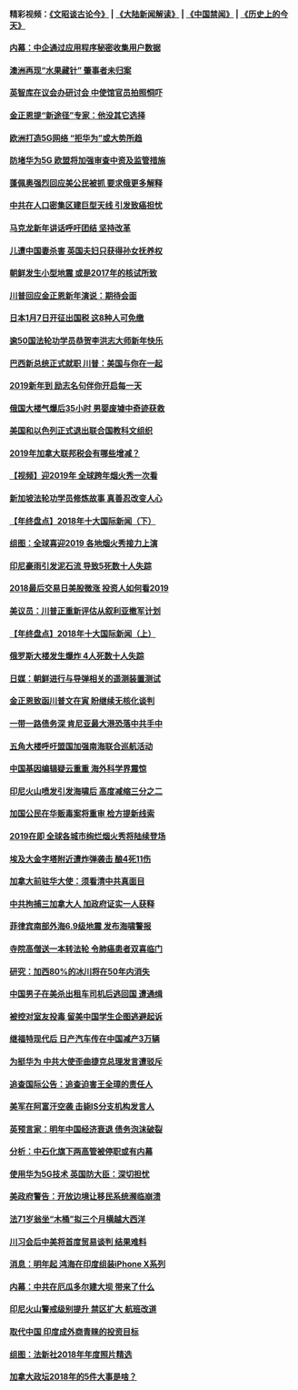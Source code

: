 #### 精彩视频：[《文昭谈古论今》](https://github.com/gfw-breaker/wenzhao/blob/master/README.md?t=01030331) | [《大陆新闻解读》](https://github.com/gfw-breaker/ntdtv-comedy/blob/master/README.md?t=01030331) | [《中国禁闻》](https://github.com/gfw-breaker/ntdtv-news/blob/master/README.md?t=01030331) | [《历史上的今天》](https://github.com/gfw-breaker/today-in-history/blob/master/README.md?t=01030331) 

#### [内幕：中企通过应用程序秘密收集用户数据](../pages/nsc418/n10949869.md?t=01030331) 

#### [澳洲再现“水果藏针” 肇事者未归案](../pages/nsc418/n10949734.md?t=01030331) 

#### [英智库在议会办研讨会 中使馆官员拍照恫吓](../pages/nsc418/n10949621.md?t=01030331) 

#### [金正恩提“新途径”专家：他没其它选择](../pages/nsc418/n10949644.md?t=01030331) 

#### [欧洲打造5G网络 “拒华为”或大势所趋](../pages/nsc418/n10944741.md?t=01030331) 

#### [防堵华为5G 欧盟将加强审查中资及监管措施](../pages/nsc418/n10949397.md?t=01030331) 

#### [蓬佩奥强烈回应美公民被抓 要求俄更多解释](../pages/nsc418/n10949408.md?t=01030331) 

#### [中共在人口密集区建巨型天线 引发致癌担忧](../pages/nsc418/n10949221.md?t=01030331) 

#### [马克龙新年讲话呼吁团结 坚持改革](../pages/nsc418/n10947012.md?t=01030331) 

#### [儿遭中国妻杀害 英国夫妇只获得孙女抚养权](../pages/nsc418/n10947962.md?t=01030331) 

#### [朝鲜发生小型地震 或是2017年的核试所致](../pages/nsc418/n10948016.md?t=01030331) 

#### [川普回应金正恩新年演说：期待会面](../pages/nsc418/n10947826.md?t=01030331) 

#### [日本1月7日开征出国税 这8种人可免缴](../pages/nsc418/n10947821.md?t=01030331) 

#### [逾50国法轮功学员恭贺李洪志大师新年快乐](../pages/nsc418/n10922625.md?t=01030331) 

#### [巴西新总统正式就职 川普：美国与你在一起](../pages/nsc418/n10947092.md?t=01030331) 

#### [2019新年到 励志名句伴你开启每一天](../pages/nsc418/n10946988.md?t=01030331) 

#### [俄国大楼气爆后35小时 男婴废墟中奇迹获救](../pages/nsc418/n10946967.md?t=01030331) 

#### [美国和以色列正式退出联合国教科文组织](../pages/nsc418/n10946960.md?t=01030331) 

#### [2019年加拿大联邦税会有哪些增减？](../pages/nsc418/n10946693.md?t=01030331) 

#### [【视频】迎2019年 全球跨年烟火秀一次看](../pages/nsc418/n10946627.md?t=01030331) 

#### [新加坡法轮功学员修炼故事 真善忍改变人心](../pages/nsc418/n10946163.md?t=01030331) 

#### [【年终盘点】2018年十大国际新闻（下）](../pages/nsc418/n10925458.md?t=01030331) 

#### [组图：全球喜迎2019 各地烟火秀接力上演](../pages/nsc418/n10945584.md?t=01030331) 

#### [印尼豪雨引发泥石流 导致5死数十人失踪](../pages/nsc418/n10945409.md?t=01030331) 

#### [2018最后交易日美股微涨 投资人如何看2019](../pages/nsc418/n10944797.md?t=01030331) 

#### [美议员：川普正重新评估从叙利亚撤军计划](../pages/nsc418/n10944364.md?t=01030331) 

#### [【年终盘点】2018年十大国际新闻（上）](../pages/nsc418/n10924773.md?t=01030331) 

#### [俄罗斯大楼发生爆炸 4人死数十人失踪](../pages/nsc418/n10943682.md?t=01030331) 

#### [日媒：朝鲜进行与导弹相关的遥测装置测试](../pages/nsc418/n10943525.md?t=01030331) 

#### [金正恩致函川普文在寅 盼继续无核化谈判](../pages/nsc418/n10943074.md?t=01030331) 

#### [一带一路债务深 肯尼亚最大港恐落中共手中](../pages/nsc418/n10942794.md?t=01030331) 

#### [五角大楼呼吁盟国加强南海联合巡航活动](../pages/nsc418/n10942310.md?t=01030331) 

#### [中国基因编辑疑云重重 海外科学界震惊](../pages/nsc418/n10940149.md?t=01030331) 

#### [印尼火山喷发引发海啸后 高度减缩三分之二](../pages/nsc418/n10941435.md?t=01030331) 

#### [加国公民在华贩毒案将重审 检方提新线索](../pages/nsc418/n10940613.md?t=01030331) 

#### [2019在即 全球各城市绚烂烟火秀将陆续登场](../pages/nsc418/n10940465.md?t=01030331) 

#### [埃及大金字塔附近遭炸弹袭击 酿4死11伤](../pages/nsc418/n10940511.md?t=01030331) 

#### [加拿大前驻华大使：须看清中共真面目](../pages/nsc418/n10940389.md?t=01030331) 

#### [中共拘捕三加拿大人 加政府证实一人获释](../pages/nsc418/n10939393.md?t=01030331) 

#### [菲律宾南部外海6.9级地震 发布海啸警报](../pages/nsc418/n10939652.md?t=01030331) 

#### [寺院高僧送一本转法轮 令肺癌患者双喜临门](../pages/nsc418/n10937173.md?t=01030331) 

#### [研究：加西80%的冰川将在50年内消失](../pages/nsc418/n10939068.md?t=01030331) 

#### [中国男子在美杀出租车司机后逃回国 遭通缉](../pages/nsc418/n10939162.md?t=01030331) 

#### [被控对室友投毒 留美中国学生企图逃避起诉](../pages/nsc418/n10939143.md?t=01030331) 

#### [继福特现代后 日产汽车传在中国减产3万辆](../pages/nsc418/n10938892.md?t=01030331) 

#### [为挺华为 中共大使歪曲捷克总理发言遭驳斥](../pages/nsc418/n10938867.md?t=01030331) 

#### [追查国际公告：追查迫害王全璋的责任人](../pages/nsc418/n10937997.md?t=01030331) 

#### [美军在阿富汗空袭 击毙IS分支机构发言人](../pages/nsc418/n10937943.md?t=01030331) 

#### [英预言家：明年中国经济衰退 债务泡沫破裂](../pages/nsc418/n10937862.md?t=01030331) 

#### [分析：中石化旗下两高管被停职或有内幕](../pages/nsc418/n10936480.md?t=01030331) 

#### [使用华为5G技术 英国防大臣：深切担忧](../pages/nsc418/n10936847.md?t=01030331) 

#### [美政府警告：开放边境让移民系统濒临崩溃](../pages/nsc418/n10936858.md?t=01030331) 

#### [法71岁翁坐“木桶”拟三个月横越大西洋](../pages/nsc418/n10936510.md?t=01030331) 

#### [川习会后中美将首度贸易谈判 结果难料](../pages/nsc418/n10936366.md?t=01030331) 

#### [消息：明年起 鸿海在印度组装iPhone X系列](../pages/nsc418/n10936455.md?t=01030331) 

#### [内幕：中共在厄瓜多尔建大坝 带来了什么](../pages/nsc418/n10936259.md?t=01030331) 

#### [印尼火山警戒级别提升 禁区扩大 航班改道](../pages/nsc418/n10936243.md?t=01030331) 

#### [取代中国 印度成外商青睐的投资目标](../pages/nsc418/n10935215.md?t=01030331) 

#### [组图：法新社2018年年度照片精选](../pages/nsc418/n10935213.md?t=01030331) 

#### [加拿大政坛2018年的5件大事是啥？](../pages/nsc418/n10934199.md?t=01030331) 

